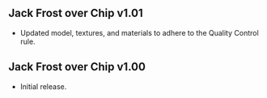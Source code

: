 ## Jack Frost over Chip v1.01
- Updated model, textures, and materials to adhere to the Quality Control rule.

## Jack Frost over Chip v1.00
- Initial release.
